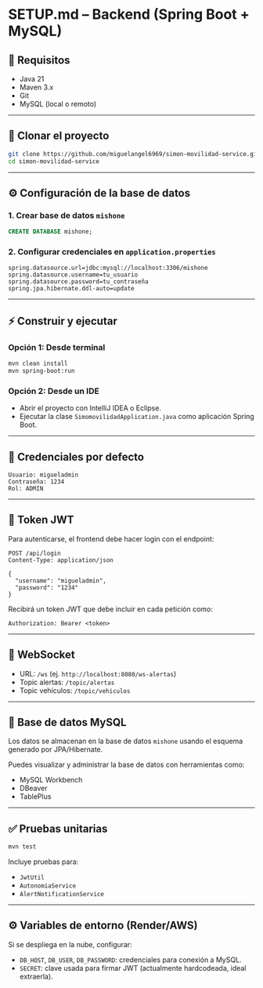 # SETUP.md – Backend (Spring Boot + MySQL)

## 🚀 Requisitos

- Java 21
- Maven 3.x
- Git
- MySQL (local o remoto)

---

## 📁 Clonar el proyecto

```bash
git clone https://github.com/miguelangel6969/simon-movilidad-service.git
cd simon-movilidad-service
```

---

## ⚙️ Configuración de la base de datos

### 1. Crear base de datos `mishone`

```sql
CREATE DATABASE mishone;
```

### 2. Configurar credenciales en `application.properties`

```properties
spring.datasource.url=jdbc:mysql://localhost:3306/mishone
spring.datasource.username=tu_usuario
spring.datasource.password=tu_contraseña
spring.jpa.hibernate.ddl-auto=update
```

---

## ⚡ Construir y ejecutar

### Opción 1: Desde terminal

```bash
mvn clean install
mvn spring-boot:run
```

### Opción 2: Desde un IDE

- Abrir el proyecto con IntelliJ IDEA o Eclipse.
- Ejecutar la clase `SimomovilidadApplication.java` como aplicación Spring Boot.

---

## 👤 Credenciales por defecto

```
Usuario: migueladmin
Contraseña: 1234
Rol: ADMIN
```

---

## 🔐 Token JWT

Para autenticarse, el frontend debe hacer login con el endpoint:

```http
POST /api/login
Content-Type: application/json

{
  "username": "migueladmin",
  "password": "1234"
}
```

Recibirá un token JWT que debe incluir en cada petición como:

```
Authorization: Bearer <token>
```

---

## 📡 WebSocket

- URL: `/ws` (ej. `http://localhost:8080/ws-alertas`)
- Topic alertas: `/topic/alertas`
- Topic vehículos: `/topic/vehiculos`

---

## 💾 Base de datos MySQL

Los datos se almacenan en la base de datos `mishone` usando el esquema generado por JPA/Hibernate.

Puedes visualizar y administrar la base de datos con herramientas como:

- MySQL Workbench
- DBeaver
- TablePlus

---

## ✅ Pruebas unitarias

```bash
mvn test
```

Incluye pruebas para:
- `JwtUtil`
- `AutonomiaService`
- `AlertNotificationService`

---

## ⚙️ Variables de entorno (Render/AWS)

Si se despliega en la nube, configurar:

- `DB_HOST`, `DB_USER`, `DB_PASSWORD`: credenciales para conexión a MySQL.
- `SECRET`: clave usada para firmar JWT (actualmente hardcodeada, ideal extraerla).

